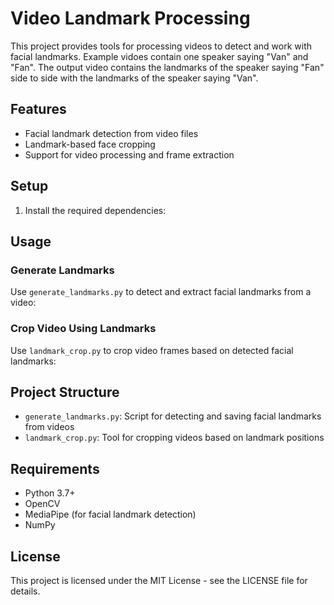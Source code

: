 # Video Landmark Processing

This project provides tools for processing videos to detect and work with facial landmarks. Example vidoes contain one speaker saying "Van" and "Fan". The output video contains the landmarks of the speaker saying "Fan" side to side with the landmarks of the speaker saying "Van".

## Features

- Facial landmark detection from video files
- Landmark-based face cropping
- Support for video processing and frame extraction

## Setup

1. Install the required dependencies:

## Usage

### Generate Landmarks

Use `generate_landmarks.py` to detect and extract facial landmarks from a video:

### Crop Video Using Landmarks

Use `landmark_crop.py` to crop video frames based on detected facial landmarks:

## Project Structure

- `generate_landmarks.py`: Script for detecting and saving facial landmarks from videos
- `landmark_crop.py`: Tool for cropping videos based on landmark positions

## Requirements

- Python 3.7+
- OpenCV
- MediaPipe (for facial landmark detection)
- NumPy

## License

This project is licensed under the MIT License - see the LICENSE file for details.